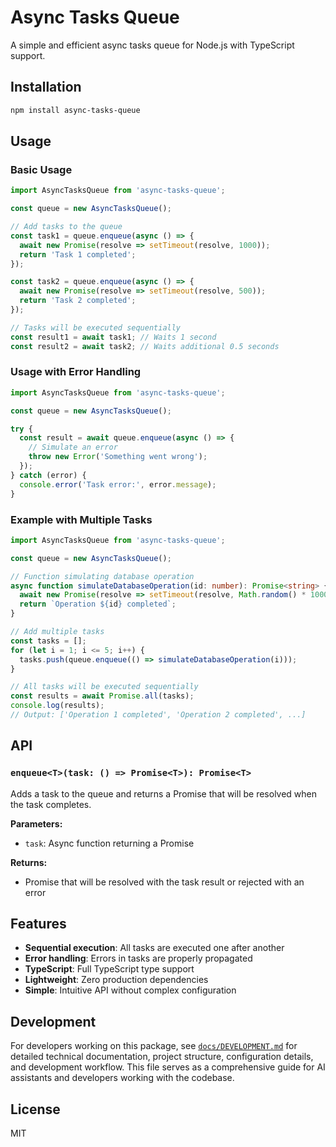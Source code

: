 # Async Tasks Queue

A simple and efficient async tasks queue for Node.js with TypeScript support.

## Installation

```bash
npm install async-tasks-queue
```

## Usage

### Basic Usage

```typescript
import AsyncTasksQueue from 'async-tasks-queue';

const queue = new AsyncTasksQueue();

// Add tasks to the queue
const task1 = queue.enqueue(async () => {
  await new Promise(resolve => setTimeout(resolve, 1000));
  return 'Task 1 completed';
});

const task2 = queue.enqueue(async () => {
  await new Promise(resolve => setTimeout(resolve, 500));
  return 'Task 2 completed';
});

// Tasks will be executed sequentially
const result1 = await task1; // Waits 1 second
const result2 = await task2; // Waits additional 0.5 seconds
```

### Usage with Error Handling

```typescript
import AsyncTasksQueue from 'async-tasks-queue';

const queue = new AsyncTasksQueue();

try {
  const result = await queue.enqueue(async () => {
    // Simulate an error
    throw new Error('Something went wrong');
  });
} catch (error) {
  console.error('Task error:', error.message);
}
```

### Example with Multiple Tasks

```typescript
import AsyncTasksQueue from 'async-tasks-queue';

const queue = new AsyncTasksQueue();

// Function simulating database operation
async function simulateDatabaseOperation(id: number): Promise<string> {
  await new Promise(resolve => setTimeout(resolve, Math.random() * 1000));
  return `Operation ${id} completed`;
}

// Add multiple tasks
const tasks = [];
for (let i = 1; i <= 5; i++) {
  tasks.push(queue.enqueue(() => simulateDatabaseOperation(i)));
}

// All tasks will be executed sequentially
const results = await Promise.all(tasks);
console.log(results);
// Output: ['Operation 1 completed', 'Operation 2 completed', ...]
```

## API

### `enqueue<T>(task: () => Promise<T>): Promise<T>`

Adds a task to the queue and returns a Promise that will be resolved when the task completes.

**Parameters:**
- `task`: Async function returning a Promise

**Returns:**
- Promise that will be resolved with the task result or rejected with an error

## Features

- **Sequential execution**: All tasks are executed one after another
- **Error handling**: Errors in tasks are properly propagated
- **TypeScript**: Full TypeScript type support
- **Lightweight**: Zero production dependencies
- **Simple**: Intuitive API without complex configuration

## Development

For developers working on this package, see [`docs/DEVELOPMENT.md`](docs/DEVELOPMENT.md) for detailed technical documentation, project structure, configuration details, and development workflow. This file serves as a comprehensive guide for AI assistants and developers working with the codebase.

## License

MIT 